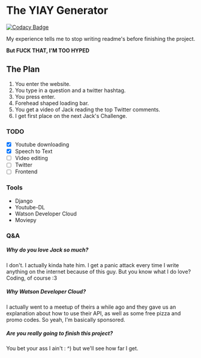 # The YIAY Generator

[![Codacy Badge](https://api.codacy.com/project/badge/Grade/3b14d39227e64bca8065d0dacd2e91bd)](https://app.codacy.com/app/PaperBag42/yiaygenerator?utm_source=github.com&utm_medium=referral&utm_content=PaperBag42/yiaygenerator&utm_campaign=Badge_Grade_Dashboard)

My experience tells me to stop writing readme's
before finishing the project.

**But FUCK THAT, I'M TOO HYPED**

## The Plan
1.  You enter the website.
2.  You type in a question and a twitter hashtag.
3.  You press enter.
4.  Forehead shaped loading bar.
5.  You get a video of Jack reading the top Twitter comments.
6.  I get first place on the next Jack's Challenge.

### TODO
-   [x] Youtube downloading
-   [x] Speech to Text
-   [ ] Video editing
-   [ ] Twitter
-   [ ] Frontend

### Tools
-   Django
-   Youtube-DL
-   Watson Developer Cloud
-   Moviepy

### Q&A

##### Why do you love Jack so much?

I don't. I actually kinda hate him.
I get a panic attack every time I write anything on the internet
because of this guy. But you know what I do love? Coding, of course :3

##### Why Watson Developer Cloud?

I actually went to a meetup of theirs a while ago
and they gave us an explanation about how to use their API,
as well as some free pizza and promo codes. So yeah, I'm basically sponsored.

##### Are you really going to finish this project?

You bet your ass I ain't : ^) but we'll see how far I get.
